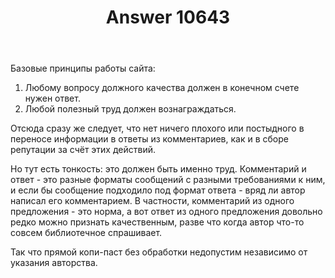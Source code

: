 ﻿---
title: "Answer 10643"
se.owner.user_id: 178779
se.owner.display_name: "Pavel Mayorov"
se.owner.link: "https://ru.meta.stackoverflow.com/users/178779/pavel-mayorov"
se.answer_id: 10643
se.question_id: 10628
se.post_type: answer
se.score: 7
se.is_accepted: False
---
<p>Базовые принципы работы сайта:</p>
<ol>
<li>Любому вопросу должного качества должен в конечном счете нужен ответ.</li>
<li>Любой полезный труд должен вознаграждаться.</li>
</ol>
<p>Отсюда сразу же следует, что нет ничего плохого или постыдного в переносе информации в ответы из комментариев, как и в сборе репутации за счёт этих действий.</p>
<p>Но тут есть тонкость: это должен быть именно труд. Комментарий и ответ - это разные форматы сообщений с разными требованиями к ним, и если бы сообщение подходило под формат ответа - вряд ли автор написал его комментарием. В частности, комментарий из одного предложения - это норма, а вот ответ из одного предложения довольно редко можно признать качественным, разве что когда автор что-то совсем библиотечное спрашивает.</p>
<p>Так что прямой копи-паст без обработки недопустим независимо от указания авторства.</p>
